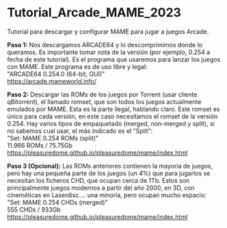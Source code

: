 # Tutorial_Arcade_MAME_2023
Tutorial para descargar y configurar MAME para jugar a juegos Arcade.


**Paso 1:** Nos descargamos ARCADE64 y lo descomprimimos donde lo queramos. Es importante tomar nota de la versión (por ejemplo, 0.254 a fecha de este tutorial). Es el programa que usaremos para lanzar los juegos con MAME. Este programa es de uso libre y legal:  
"ARCADE64 0.254.0 (64-bit, GUI)"  
https://arcade.mameworld.info/  

**Paso 2:** Descargar las ROMs de los juegos por Torrent (usar cliente qBitorrent), el llamado romset, que son todos los juegos actualmente emulados por MAME. Esta es la parte ilegal, hablando claro. Este romset es único para cada versión, en este caso necesitamos el romset de la versión 0.254. Hay varios tipos de empaquetado (merged, non-merged y split), si no sabemos cual usar, el más indicado es el "Split":  
"Set: MAME 0.254 ROMs (split)"  
11.966 ROMs / 75.75Gb  
https://pleasuredome.github.io/pleasuredome/mame/index.html  

**Paso 3 (Opcional):** Las ROMs anteriores contienen la mayoría de juegos, pero hay una pequeña parte de los juegos (un 4%) que para jugarlos se necesitan los ficheros CHD, que ocupan cerca de 1Tb. Estos son principalmente juegos modernos a partir del año 2000, en 3D, con cineméticas en Laserdisc.... una minoría, pero ocupan mucho espacio:  
"Set: MAME 0.254 CHDs (merged)"  
555 CHDs / 933Gb  
https://pleasuredome.github.io/pleasuredome/mame/index.html  

